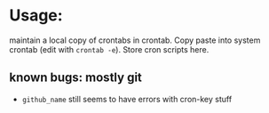 # Usage:
maintain a local copy of crontabs in crontab. Copy paste into system crontab (edit with `crontab -e`). Store cron scripts here.

## known bugs: mostly git
- `github_name` still seems to have errors with cron-key stuff
